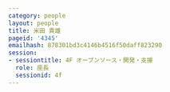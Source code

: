 ```yaml
---
category: people
layout: people
title: 米田 貴雄
pageid: '4345'
emailhash: 878301bd3c4146b4516f50daff823290
session:
- sessiontitle: 4F オープンソース・開発・支援
  role: 座長
  sessionid: 4f
---
```

